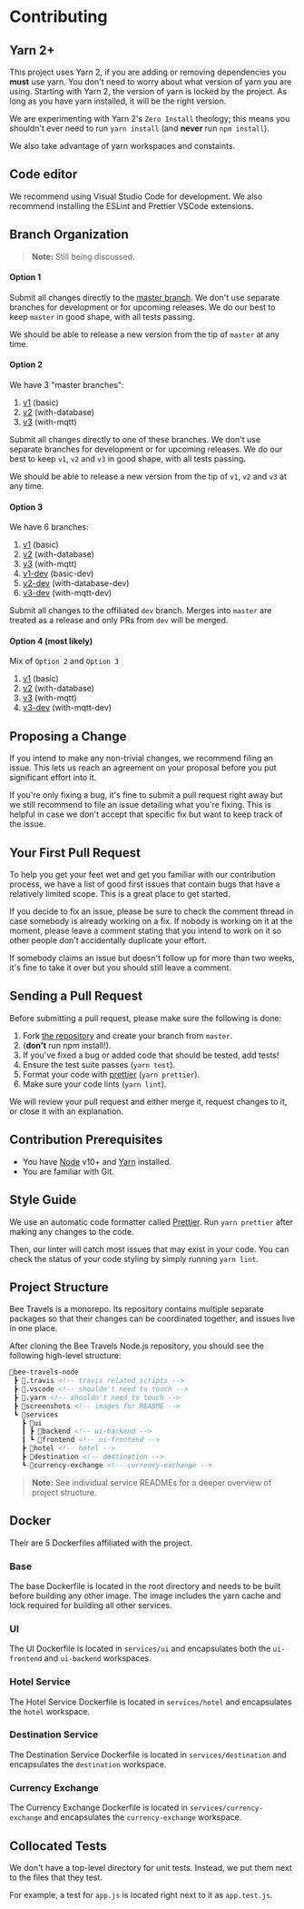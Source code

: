 # Contributing
## Yarn 2+
This project uses Yarn 2, if you are adding or removing dependencies you **must** use yarn.
You don't need to worry about what version of yarn you are using. Starting with Yarn 2, the version of yarn is locked by the project.
As long as you have yarn installed, it will be the right version.

We are experimenting with Yarn 2's `Zero Install` theology;
this means you shouldn't ever need to run `yarn install` (and **never** run `npm install`).

We also take advantage of yarn workspaces and constaints.

## Code editor
We recommend using Visual Studio Code for development.
We also recommend installing the ESLint and Prettier VSCode extensions.

## Branch Organization
> **Note:** Still being discussed.

#### Option 1
Submit all changes directly to the [master branch](https://github.com/bee-travels/bee-travels-node/tree/master/).
We don't use separate branches for development or for upcoming releases.
We do our best to keep `master` in good shape, with all tests passing.

We should be able to release a new version from the tip of `master` at any time.

#### Option 2
We have 3 "master branches":
1. [v1](https://github.com/bee-travels/bee-travels-node/tree/v1/) (basic)
1. [v2](https://github.com/bee-travels/bee-travels-node/tree/v2/) (with-database)
1. [v3](https://github.com/bee-travels/bee-travels-node/tree/v3/) (with-mqtt)

Submit all changes directly to one of these branches.
We don't use separate branches for development or for upcoming releases.
We do our best to keep `v1`, `v2` and `v3` in good shape, with all tests passing.

We should be able to release a new version from the tip of `v1`, `v2` and `v3` at any time.

#### Option 3
We have 6 branches:
1. [v1](https://github.com/bee-travels/bee-travels-node/tree/v1/) (basic)
1. [v2](https://github.com/bee-travels/bee-travels-node/tree/v2/) (with-database)
1. [v3](https://github.com/bee-travels/bee-travels-node/tree/v3/) (with-mqtt)
1. [v1-dev](https://github.com/bee-travels/bee-travels-node/tree/v1-dev/) (basic-dev)
1. [v2-dev](https://github.com/bee-travels/bee-travels-node/tree/v2-dev/) (with-database-dev)
1. [v3-dev](https://github.com/bee-travels/bee-travels-node/tree/v3-dev/) (with-mqtt-dev)

Submit all changes to the offiliated `dev` branch.
Merges into `master` are treated as a release and only PRs from `dev` will be merged.

#### Option 4 (most likely)
Mix of `Option 2` and `Option 3`
1. [v1](https://github.com/bee-travels/bee-travels-node/tree/v1/) (basic)
1. [v2](https://github.com/bee-travels/bee-travels-node/tree/v2/) (with-database)
1. [v3](https://github.com/bee-travels/bee-travels-node/tree/v3/) (with-mqtt)
1. [v3-dev](https://github.com/bee-travels/bee-travels-node/tree/v3-dev/) (with-mqtt-dev)

## Proposing a Change
If you intend to make any non-trivial changes, we recommend filing an issue.
This lets us reach an agreement on your proposal before you put significant effort into it.

If you're only fixing a bug, it's fine to submit a pull request right away but we still recommend to file an issue detailing what you're fixing.
This is helpful in case we don't accept that specific fix but want to keep track of the issue.

## Your First Pull Request
To help you get your feet wet and get you familiar with our contribution process, we have a list of good first issues that contain bugs that have a relatively limited scope.
This is a great place to get started.

If you decide to fix an issue, please be sure to check the comment thread in case somebody is already working on a fix.
If nobody is working on it at the moment,
please leave a comment stating that you intend to work on it so other people don't accidentally duplicate your effort.

If somebody claims an issue but doesn't follow up for more than two weeks,
it's fine to take it over but you should still leave a comment.

## Sending a Pull Request
Before submitting a pull request, please make sure the following is done:

1. Fork [the repository](https://github.com/bee-travels/bee-travels-node) and create your branch from `master`.
1. (**don't** run npm install!).
1. If you've fixed a bug or added code that should be tested, add tests!
1. Ensure the test suite passes (`yarn test`).
1. Format your code with [prettier](https://github.com/prettier/prettier/) (`yarn prettier`).
1. Make sure your code lints (`yarn lint`).

We will review your pull request and either merge it, request changes to it, or close it with an explanation.

## Contribution Prerequisites
* You have [Node](https://nodejs.org/) v10+ and [Yarn](https://yarnpkg.com/) installed.
* You are familiar with Git.

## Style Guide
We use an automatic code formatter called [Prettier](https://prettier.io/).
Run `yarn prettier` after making any changes to the code.

Then, our linter will catch most issues that may exist in your code.
You can check the status of your code styling by simply running `yarn lint`.

## Project Structure
Bee Travels is a monorepo.
Its repository contains multiple separate packages so that their changes can be coordinated together, and issues live in one place.

After cloning the Bee Travels Node.js repository, you should see the following high-level structure:
```markdown
🐝bee-travels-node
 ┣ 📂.travis <!-- travis related scripts -->
 ┣ 📂.vscode <!-- shouldn't need to touch -->
 ┣ 📂.yarn <!-- shouldn't need to touch -->
 ┣ 📂screenshots <!-- images for README -->
 ┗ 📂services
   ┣ 📂ui
   ┃ ┣ 📂backend <!-- ui-backend -->
   ┃ ┗ 📂frontend <!-- ui-frontend -->
   ┣ 📂hotel <!-- hotel -->
   ┣ 📂destination <!-- destination -->
   ┗ 📂currency-exchange <!-- currency-exchange -->
```

> **Note:** See individual service READMEs for a deeper overview of project structure.

## Docker
Their are 5 Dockerfiles affiliated with the project.

### Base
The base Dockerfile is located in the root directory and needs to be built before building any other image.
The image includes the yarn cache and lock required for building all other services.

### UI
The UI Dockerfile is located in `services/ui` and encapsulates both the `ui-frontend` and `ui-backend` workspaces.

### Hotel Service
The Hotel Service Dockerfile is located in `services/hotel` and encapsulates the `hotel` workspace.

### Destination Service
The Destination Service Dockerfile is located in `services/destination` and encapsulates the `destination` workspace.

### Currency Exchange
The Currency Exchange Dockerfile is located in `services/currency-exchange` and encapsulates the `currency-exchange` workspace.

## Collocated Tests
We don't have a top-level directory for unit tests. Instead, we put them next to the files that they test.

For example, a test for `app.js` is located right next to it as `app.test.js`.
